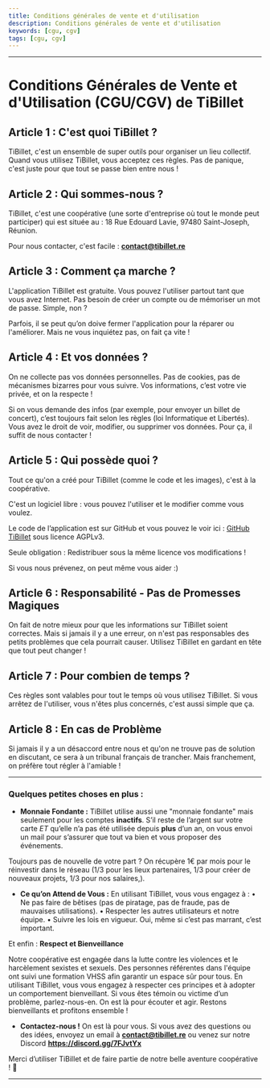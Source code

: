 ```yaml
---
title: Conditions générales de vente et d'utilisation
description: Conditions générales de vente et d'utilisation
keywords: [cgu, cgv]
tags: [cgu, cgv]
---
```


---

# **Conditions Générales de Vente et d'Utilisation (CGU/CGV) de TiBillet**

## **Article 1 : C'est quoi TiBillet ?**

TiBillet, c'est un ensemble de super outils pour organiser un lieu collectif. Quand vous utilisez TiBillet, vous acceptez ces règles. Pas de panique, c'est juste pour que tout se passe bien entre nous !

## **Article 2 : Qui sommes-nous ?**

TiBillet, c'est une coopérative (une sorte d'entreprise où tout le monde peut participer) qui est située au :
18 Rue Edouard Lavie, 97480 Saint-Joseph, Réunion.

Pour nous contacter, c'est facile : **contact@tibillet.re**

## **Article 3 : Comment ça marche ?**

L'application TiBillet est gratuite. Vous pouvez l'utiliser partout tant que vous avez Internet. Pas besoin de créer un compte ou de mémoriser un mot de passe. Simple, non ?

Parfois, il se peut qu’on doive fermer l'application pour la réparer ou l'améliorer. Mais ne vous inquiétez pas, on fait ça vite !

## **Article 4 : Et vos données ?**

On ne collecte pas vos données personnelles. Pas de cookies, pas de mécanismes bizarres pour vous suivre. Vos informations, c’est votre vie privée, et on la respecte !

Si on vous demande des infos (par exemple, pour envoyer un billet de concert), c’est toujours fait selon les règles (loi Informatique et Libertés). Vous avez le droit de voir, modifier, ou supprimer vos données. Pour ça, il suffit de nous contacter !

## **Article 5 : Qui possède quoi ?**

Tout ce qu'on a créé pour TiBillet (comme le code et les images), c'est à la coopérative. 

C'est un logiciel libre : vous pouvez l'utiliser et le modifier comme vous voulez. 

Le code de l’application est sur GitHub et vous pouvez le voir ici : [GitHub TiBillet](https://github.com/TiBillet/tibillet) sous licence AGPLv3.

Seule obligation : Redistribuer sous la même licence vos modifications ! 

Si vous nous prévenez, on peut même vous aider :)

## **Article 6 : Responsabilité - Pas de Promesses Magiques**

On fait de notre mieux pour que les informations sur TiBillet soient correctes. Mais si jamais il y a une erreur, on n'est pas responsables des petits problèmes que cela pourrait causer. Utilisez TiBillet en gardant en tête que tout peut changer !

## **Article 7 : Pour combien de temps ?**

Ces règles sont valables pour tout le temps où vous utilisez TiBillet. Si vous arrêtez de l'utiliser, vous n'êtes plus concernés, c'est aussi simple que ça.

## **Article 8 : En cas de Problème**

Si jamais il y a un désaccord entre nous et qu'on ne trouve pas de solution en discutant, ce sera à un tribunal français de trancher. Mais franchement, on préfère tout régler à l'amiable !

---

### **Quelques petites choses en plus :**

- **Monnaie Fondante :** TiBillet utilise aussi une "monnaie fondante" mais seulement pour les comptes **inactifs**. S’il reste de l’argent sur votre carte *ET* qu’elle n’a pas été utilisée depuis **plus** d’un an, on vous envoi un mail pour s’assurer que tout va bien et vous proposer des événements.

Toujours pas de nouvelle de votre part ? On récupère 1€ par mois pour le réinvestir dans le réseau (1/3 pour les lieux partenaires, 1/3 pour créer de nouveaux projets, 1/3 pour nos salaires,).

- **Ce qu’on Attend de Vous :** En utilisant TiBillet, vous vous engagez à :
•	Ne pas faire de bêtises (pas de piratage, pas de fraude, pas de mauvaises utilisations).
•	Respecter les autres utilisateurs et notre équipe.
•	Suivre les lois en vigueur. Oui, même si c’est pas marrant, c’est important.

Et enfin : **Respect et Bienveillance**

Notre coopérative est engagée dans la lutte contre les violences et le harcèlement sexistes et sexuels. Des personnes référentes dans l'équipe ont suivi une formation VHSS afin garantir un espace sûr pour tous. En utilisant TiBillet, vous vous engagez à respecter ces principes et à adopter un comportement bienveillant.
Si vous êtes témoin ou victime d’un problème, parlez-nous-en. On est là pour écouter et agir.
Restons bienveillants et profitons ensemble !

- **Contactez-nous !** On est là pour vous. Si vous avez des questions ou des idées, envoyez un email à **contact@tibillet.re** ou venez sur notre Discord **https://discord.gg/7FJvtYx**

Merci d’utiliser TiBillet et de faire partie de notre belle aventure coopérative ! 🎉

---
